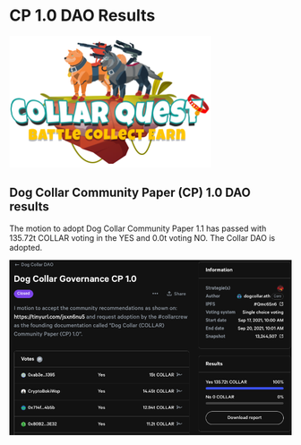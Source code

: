 # CP 1.0 DAO Results

![CollarQuest a Metaverse Play2Earn Ecosystem](../../../.gitbook/assets/CQ-Title.png)

## Dog Collar Community Paper (CP) 1.0 DAO results

The motion to adopt Dog Collar Community Paper 1.1 has passed with 135.72t COLLAR voting in the YES and 0.0t voting NO.  The Collar DAO is adopted.

![Community Paper (CP) 1.0 Results](../../../.gitbook/assets/screen-shot-2021-09-29-at-1.16.17-pm.png)
